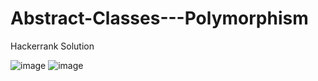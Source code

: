 # Abstract-Classes---Polymorphism
Hackerrank Solution

![image](https://user-images.githubusercontent.com/43724421/115571721-e073cb80-a284-11eb-84bb-8e20d712177c.png)
![image](https://user-images.githubusercontent.com/43724421/115571773-eec1e780-a284-11eb-96a9-12b368ed3362.png)

